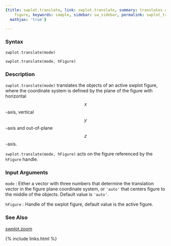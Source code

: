 ```yaml
---
{title: swplot.translate, link: swplot.translate, summary: translates objects on swplot
    figure, keywords: sample, sidebar: sw_sidebar, permalink: swplot_translate, folder: swplot,
  mathjax: 'true'}

---
```

  
### Syntax
  
`swplot.translate(mode)`
  
`swplot.translate(mode, hFigure)`
 
### Description
  
`swplot.translate(mode)` translates the objects of an active swplot
figure, where the coordinate system is defined by the plane of the figure
with horizontal $$x$$-axis, vertical $$y$$-axis and out-of-plane $$z$$-axis.
  
`swplot.translate(mode, hFigure)` acts on the figure referenced by the
`hFigure` handle.
 
### Input Arguments
  
`mode`
: Either a vector with three numbers that determine the translation 
  vector in the figure plane coordinate system, or `'auto'` that
  centers figure to the middle of the objects. Default value is `'auto'`.
  
`hFigure`
: Handle of the swplot figure, default value is the active figure.
  
### See Also
  
[swplot.zoom](swplot_zoom)
 

{% include links.html %}

